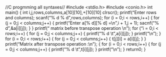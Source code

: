 //C progmming all syntaxes//
#include <stdio.h>
#include <conio.h>
int main()
{
	int i,j,rows,columns,a[10][10],+[10][10] 
clrscr();
printf(“Enter rows and columns);
scanf(“% d % d”,rows,columns);
for (i = 0;i < rows,i++)
	{
		for (j = 0;j < columns;j++)
		{
			printf(“Enter a[% d][% d] =\n”,i + 1,j + 1);
			sacnf(“% d”,&a[i][j]);
		}
	}
	printf(“ matrix before transpose operation \n”);
	for (“i = 0;i < rows;i++)
	{
		for (j = 0;j < columns;j++)
		{
			printf(“% d \t”,a[i][j]);
		}
		printf(“\n”);
	}
	for (i = 0;i < rows;i++)
	{
		for (j = 0;j < columns;j++)
		{
			t[j][i] = a[i][j];
		}
	}
	printf(“Matrix after transpose operation
		   :\n”);
	{
		for (i = 0;i < rows;i++)
		{
			for (j = 0;j < columns;j++)
			{
				printf(“% d \t”,t[i][j]);
			}
			printf(“\n”);
		}
		return0;
	}
